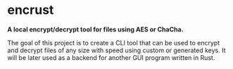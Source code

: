 # encrust

**A local encrypt/decrypt tool for files using AES or ChaCha.**

The goal of this project is to create a CLI tool that can be used to encrypt and decrypt files of any size with speed using custom or generated keys. It will be later used as a backend for another GUI program written in Rust. 
